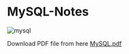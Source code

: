 # MySQL-Notes

![mysql](https://user-images.githubusercontent.com/85709371/145542520-783b30fb-ebc6-452b-9595-cf3e31a92bc1.png)

Download PDF file from here [MySQL.pdf](https://github.com/Vikrant-V28/MySQL-Notes/files/7691057/MySQL.pdf)
